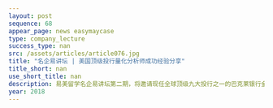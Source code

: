 ```yaml
---
layout: post
sequence: 68
appear_page: news easymaycase
type: company_lecture
success_type: nan
src: /assets/articles/article076.jpg
title: "名企易讲坛 | 美国顶级投行量化分析师成功经验分享"
title_short: nan
use_short_title: nan
description: 易美留学名企易讲坛第二期，将邀请现任全球顶级九大投行之一的巴克莱银行金融量化分析师 Tracy，为大家讲解量化分析师的日常工作，并揭秘最干货的行业内情。
year: 2018
---
```


